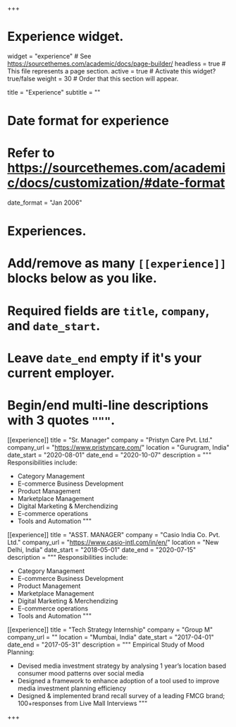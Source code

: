 +++
# Experience widget.
widget = "experience"  # See https://sourcethemes.com/academic/docs/page-builder/
headless = true  # This file represents a page section.
active = true  # Activate this widget? true/false
weight = 30  # Order that this section will appear.

title = "Experience"
subtitle = ""

# Date format for experience
#   Refer to https://sourcethemes.com/academic/docs/customization/#date-format
date_format = "Jan 2006"

# Experiences.
#   Add/remove as many `[[experience]]` blocks below as you like.
#   Required fields are `title`, `company`, and `date_start`.
#   Leave `date_end` empty if it's your current employer.
#   Begin/end multi-line descriptions with 3 quotes `"""`.
[[experience]]
  title = "Sr. Manager"
  company = "Pristyn Care Pvt. Ltd."
  company_url = "https://www.pristyncare.com/"
  location = "Gurugram, India"
  date_start = "2020-08-01"
  date_end = "2020-10-07"
  description = """
  Responsibilities include:
  
  * Category Management
  * E-commerce Business Development
  * Product Management
  * Marketplace Management
  * Digital Marketing & Merchendizing
  * E-commerce operations
  * Tools and Automation 
  """




[[experience]]
  title = "ASST. MANAGER"
  company = "Casio India Co. Pvt. Ltd."
  company_url = "https://www.casio-intl.com/in/en/"
  location = "New Delhi, India"
  date_start = "2018-05-01"
  date_end = "2020-07-15"
  description = """
  Responsibilities include:
  
  * Category Management
  * E-commerce Business Development
  * Product Management
  * Marketplace Management
  * Digital Marketing & Merchendizing
  * E-commerce operations
  * Tools and Automation 
  """

[[experience]]
  title = "Tech Strategy Internship"
  company = "Group M"
  company_url = ""
  location = "Mumbai, India"
  date_start = "2017-04-01"
  date_end = "2017-05-31"
  description = """
  Empirical Study of Mood Planning:
  
  * Devised media investment strategy by analysing 1 year’s location based consumer mood patterns over social media
  * Designed a framework to enhance adoption of a tool used to improve media investment planning efficiency
  * Designed & implemented brand recall survey of a leading FMCG brand; 100+responses from Live Mall Interviews
  """

+++
